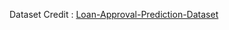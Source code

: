 Dataset Credit : [Loan-Approval-Prediction-Dataset](https://www.kaggle.com/datasets/architsharma01/loan-approval-prediction-dataset)
